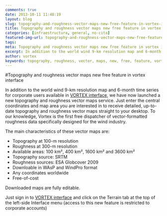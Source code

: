 ```yaml
---
comments: true
date: 2013-10-11 11:48:19
layout: blog
slug: topography-and-roughness-vector-maps-new-free-feature-in-vortex-interface
title: Topography and roughness vector maps new free feature in vortex interface
categories: [infraestructura, general, no-cita]
featured-img-url: topography-and-roughness-vector-maps-new-free-feature-in-vortex-interface.png
tags:
meta: Topography and roughness vector maps new free feature in vortex interface
excerpt: In addition to the world wind 9-km resolution map and 6-month time series for corporate users available in  VORTEX interface, we have now launched a new topography and roughness vector maps service.
author: vortex
keywords: topography, roughness, vector, maps, new, free, feature, vortex, interface
---
```


#Topography and roughness vector maps new free feature in vortex interface

In addition to the world wind 9-km resolution map and 6-month time series for corporate users available in  [VORTEX interface](http://vortex.us2.list-manage.com/track/click?u=0bf80c7042a06b8b5c7117de7&id=b167ef570f&e=d0ef871ed3), we have now launched a new topography and roughness vector maps service. Just enter the central coordinates and map area you are interested in to receive detailed, up-to-date topography and roughness vector maps straight to your desktop. To our knowledge, Vortex is the first free dispatcher of vector-formatted roughness data specifically designed for the wind industry.

The main characteristics of these vector maps are:

- Topography at 100-m resolution
- Roughness at 300-m resolution
- Available areas:
  100 km², 400 km², 1600 km² and 3600 km²
- Topography source: SRTM
- Roughness sources: ESA Globcover 2009
- Downloable in WAsP and WindPro format
- Any coordinates worldwide
- Free-of-cost

Downloaded maps are fully editable.

Just sign in to [VORTEX interface](http://vortex.us2.list-manage1.com/track/click?u=0bf80c7042a06b8b5c7117de7&id=df756155a9&e=d0ef871ed3) and click on the Terrain tab at the top of the left-side Interface menu (access to this new feature is restricted to corporate accounts)